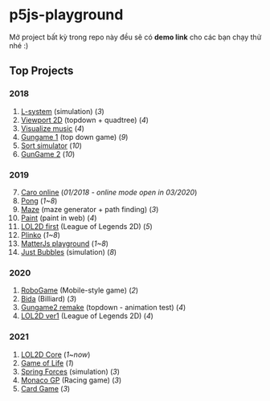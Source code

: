 # p5js-playground

Mở project bất kỳ trong repo này đều sẽ có **demo link** cho các bạn chạy thử nhé :)

## Top Projects

### 2018
1. [L-system](./2018/l-system/) (simulation) (*3*)
2. [Viewport 2D](./2018/viewport2d/) (topdown + quadtree) (*4*)
3. [Visualize music](./2018/visualyze-test) (*4*)
4. [Gungame 1](./2018/gungame1/) (top down game) (*9*)
5. [Sort simulator](./2018/sort-simulate/) (*10*)
6. [GunGame 2](https://github.com/HoangTran0410/GunGame2) (*10*)

### 2019
7. [Caro online](https://github.com/HoangTran0410/Caro-p5js) (*01/2018 - online mode open in 03/2020*)
1. [Pong](./2019/matter-js/) (*1~8*)
2. [Maze](./2019/maze/) (maze generator + path finding) (*3*)
3. [Paint](./2019/paint-p5/) (paint in web) (*4*)
4. [LOL2D first](https://github.com/LOL2D/LOL2D-ver2) (League of Legends 2D) (*5*)
4. [Plinko](./2019/matter-js/) (*1~8*)
5. [MatterJs playground](./2019/matter-js/) (*1~8*)
6. [Just Bubbles](./2019/just-bubbles/) (simulation) (*8*)

### 2020
1. [RoboGame](./2020/robogame/) (Mobile-style game) (*2*)
2. [Bida](./2020/bida/) (Billiard) (*3*)
3. [Gungame2 remake](./2020/gungame2-remake/) (topdown - animation test) (*4*)
4. [LOL2D ver1](https://github.com/LOL2D/LOL2D-ver1) (League of Legends 2D) (*4*)

### 2021
1. [LOL2D Core](https://github.com/LOL2D/LOL2D-Core) (*1~now*)
2. [Game of Life](./2021/game-of-life/) (*1*)
3. [Spring Forces](./2021/spring-forces/) (simulation) (*3*)
4. [Monaco GP](./2021/monaco-gp/) (Racing game) (*3*)
5. [Card Game](./2021/card-game/) (*3*)